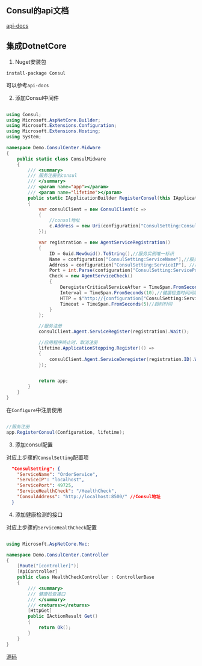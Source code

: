 ## Consul的api文档

[api-docs](https://developer.hashicorp.com/consul/api-docs)

## 集成DotnetCore

1. Nuget安装包

```install-package Consul```

可以参考```api-docs```


2. 添加Consul中间件

```c#

using Consul;
using Microsoft.AspNetCore.Builder;
using Microsoft.Extensions.Configuration;
using Microsoft.Extensions.Hosting;
using System;

namespace Demo.ConsulCenter.Midware
{
    public static class ConsulMidware
    {
        /// <summary>
        /// 服务注册到consul
        /// </summary>
        /// <param name="app"></param>
        /// <param name="lifetime"></param>
        public static IApplicationBuilder RegisterConsul(this IApplicationBuilder app, IConfiguration configuration, IHostApplicationLifetime lifetime)
        {
            var consulClient = new ConsulClient(c =>
            {
                //consul地址
                c.Address = new Uri(configuration["ConsulSetting:ConsulAddress"]);
            });

            var registration = new AgentServiceRegistration()
            {
                ID = Guid.NewGuid().ToString(),//服务实例唯一标识
                Name = configuration["ConsulSetting:ServiceName"],//服务名
                Address = configuration["ConsulSetting:ServiceIP"], //服务IP
                Port = int.Parse(configuration["ConsulSetting:ServicePort"]),//服务端口 因为要运行多个实例，端口不能在appsettings.json里配置，在docker容器运行时传入
                Check = new AgentServiceCheck()
                {
                    DeregisterCriticalServiceAfter = TimeSpan.FromSeconds(5),//服务启动多久后注册
                    Interval = TimeSpan.FromSeconds(10),//健康检查时间间隔
                    HTTP = $"http://{configuration["ConsulSetting:ServiceIP"]}:{configuration["ConsulSetting:ServicePort"]}{configuration["ConsulSetting:ServiceHealthCheck"]}",//健康检查地址
                    Timeout = TimeSpan.FromSeconds(5)//超时时间
                }
            };

            //服务注册
            consulClient.Agent.ServiceRegister(registration).Wait();

            //应用程序终止时，取消注册
            lifetime.ApplicationStopping.Register(() =>
            {
                consulClient.Agent.ServiceDeregister(registration.ID).Wait();
            });


            return app;
        }
    }
}
```

在```Configure```中注册使用

```c#

//服务注册
app.RegisterConsul(Configuration, lifetime);

```


3. 添加consul配置

对应上步骤的```ConsulSetting```配置项


```json
  "ConsulSetting": {
    "ServiceName": "OrderService",
    "ServiceIP": "localhost",
    "ServicePort": 49725,
    "ServiceHealthCheck": "/HealthCheck",
    "ConsulAddress": "http://localhost:8500/" //Consul地址
  }
```


4. 添加健康检测的接口

对应上步骤的```ServiceHealthCheck```配置

```c#

using Microsoft.AspNetCore.Mvc;

namespace Demo.ConsulCenter.Controller
{
    [Route("[controller]")]
    [ApiController]
    public class HealthCheckController : ControllerBase
    {
        /// <summary>
        /// 健康检查接口
        /// </summary>
        /// <returns></returns>
        [HttpGet]
        public IActionResult Get()
        {
            return Ok();
        }
    }
}

```

[源码](https://github.com/thomerson/Demo/tree/main/DotnetCore/Demo.Consul)
